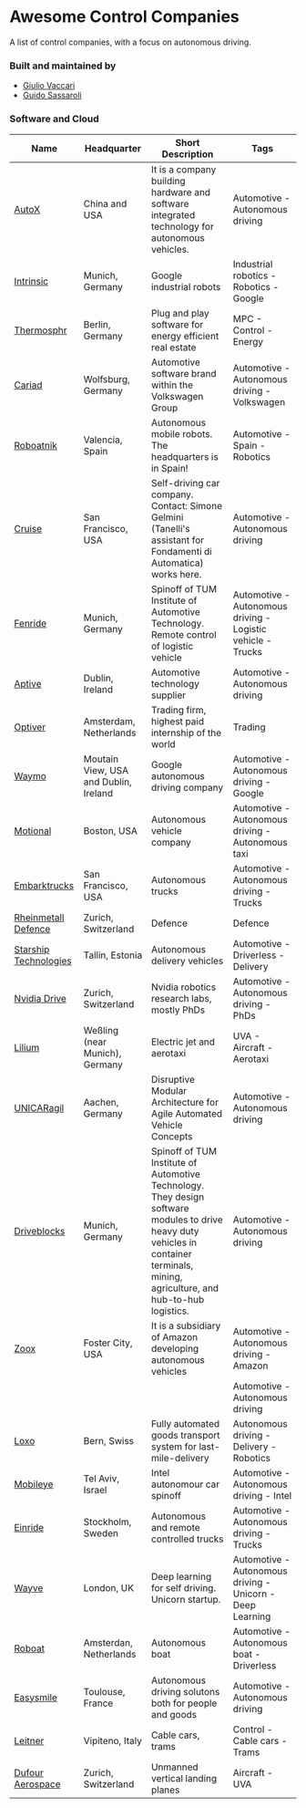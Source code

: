 
[//]: # (DO NOT EDIT THIS FILE MANUALLY, USE THE GENERATOR AND DATA FOLDER)
# Awesome Control Companies

A list of control companies, with a focus on autonomous driving.

### Built and maintained by
* [Giulio Vaccari](https://github.com/giuliovv)
* [Guido Sassaroli](https://github.com/guidosassaroli)

### Software and Cloud
| Name | Headquarter | Short Description | Tags |
| ----- | ----------- | ----------------- | ---- |
| [AutoX](https://www.autox.ai/en/index.html) | China and USA | It is a company building hardware and software integrated technology for autonomous vehicles. | Automotive - Autonomous driving |
| [Intrinsic](https://intrinsic.ai) | Munich, Germany | Google industrial robots | Industrial robotics - Robotics - Google |
| [Thermosphr](https://www.thermosphr.com/career) | Berlin, Germany | Plug and play software for energy efficient real estate | MPC - Control - Energy |
| [Cariad](https://cariad.technology/) | Wolfsburg, Germany | Automotive software brand within the Volkswagen Group | Automotive - Autonomous driving - Volkswagen |
| [Roboatnik](robotnik.eu) | Valencia, Spain | Autonomous mobile robots. The headquarters is in Spain! | Automotive - Spain - Robotics |
| [Cruise](https://getcruise.com/) | San Francisco, USA | Self-driving car company. Contact: Simone Gelmini (Tanelli's assistant for Fondamenti di Automatica) works here.  | Automotive - Autonomous driving |
| [Fenride](https://www.fernride.com/ ) | Munich, Germany  | Spinoff of TUM Institute of Automotive Technology. Remote control of logistic vehicle | Automotive - Autonomous driving - Logistic vehicle - Trucks |
| [Aptive](www.aptiv.com/) | Dublin, Ireland | Automotive technology supplier | Automotive - Autonomous driving |
| [Optiver](https://optiver.com/) | Amsterdam, Netherlands | Trading firm, highest paid internship of the world | Trading |
| [Waymo](waymo.com/) | Moutain View, USA and Dublin, Ireland | Google autonomous driving company | Automotive - Autonomous driving - Google |
| [Motional](https://motional.com/) | Boston, USA | Autonomous vehicle company | Automotive - Autonomous driving - Autonomous taxi |
| [Embarktrucks](https://embarktrucks.com/) | San Francisco, USA | Autonomous trucks  | Automotive - Autonomous driving - Trucks |
| [Rheinmetall Defence](https://www.rheinmetall-defence.com) | Zurich, Switzerland | Defence | Defence |
| [Starship Technologies](https://www.starship.xyz/) | Tallin, Estonia | Autonomous delivery vehicles  | Automotive - Driverless - Delivery |
| [Nvidia Drive](https://developer.nvidia.com/drive) | Zurich, Switzerland | Nvidia robotics research labs, mostly PhDs | Automotive - Autonomous driving - PhDs |
| [Lilium](https://lilium.com/) | Weßling (near Munich), Germany  | Electric jet and aerotaxi | UVA - Aircraft - Aerotaxi |
| [UNICARagil](https://www.unicaragil.de/de/) | Aachen, Germany | Disruptive Modular Architecture for Agile Automated Vehicle Concepts | Automotive - Autonomous driving |
| [Driveblocks](https://www.driveblocks.ai/ ) | Munich, Germany | Spinoff of TUM Institute of Automotive Technology. They design software modules to drive heavy duty vehicles in container terminals, mining, agriculture, and hub-to-hub logistics. | Automotive - Autonomous driving |
| [Zoox](www.zoox.com) | Foster City, USA | It is a subsidiary of Amazon developing autonomous vehicles   | Automotive - Autonomous driving - Amazon |
| []() |  |  | Automotive - Autonomous driving |
| [Loxo](https://www.loxo.ch/en/) | Bern, Swiss | Fully automated goods transport system for last-mile-delivery | Autonomous driving - Delivery - Robotics |
| [Mobileye](https://www.mobileye.com/) | Tel Aviv, Israel | Intel autonomour car spinoff | Automotive - Autonomous driving - Intel |
| [Einride](www.einride.tech) | Stockholm, Sweden | Autonomous and remote controlled trucks | Automotive - Autonomous driving - Trucks |
| [Wayve](https://wayve.ai/) | London, UK | Deep learning for self driving. Unicorn startup. | Automotive - Autonomous driving - Unicorn - Deep Learning |
| [Roboat](https://roboat.org/) | Amsterdan, Netherlands  | Autonomous boat | Automotive - Autonomous boat - Driverless |
| [Easysmile](https://easymile.com/) | Toulouse, France | Autonomous driving solutons both for people and goods | Automotive - Autonomous driving |
| [Leitner](https://www.leitner.com/) | Vipiteno, Italy | Cable cars, trams | Control - Cable cars - Trams |
| [Dufour Aerospace](https://www.dufour.aero/) | Zurich, Switzerland | Unmanned vertical landing planes | Aircraft - UVA |
